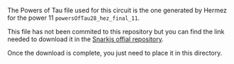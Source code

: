 The Powers of Tau file used for this circuit is the one generated by Hermez for the power 11 `powersOfTau28_hez_final_11`.

This file has not been commited to this repository but you can find the link needed to download it in the [Snarkjs offial repository](https://github.com/iden3/snarkjs#7-prepare-phase-2).

Once the download is complete, you just need to place it in this directory.